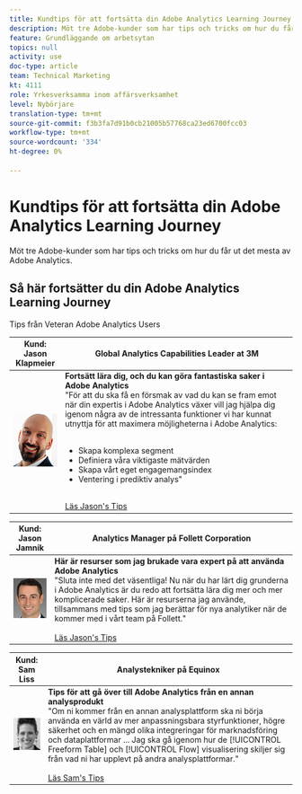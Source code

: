 ```yaml
---
title: Kundtips för att fortsätta din Adobe Analytics Learning Journey
description: Möt tre Adobe-kunder som har tips och tricks om hur du får ut det mesta av Adobe Analytics.
feature: Grundläggande om arbetsytan
topics: null
activity: use
doc-type: article
team: Technical Marketing
kt: 4111
role: Yrkesverksamma inom affärsverksamhet
level: Nybörjare
translation-type: tm+mt
source-git-commit: f3b3fa7d91b0cb21005b57768ca23ed6700fcc03
workflow-type: tm+mt
source-wordcount: '334'
ht-degree: 0%

---
```



# Kundtips för att fortsätta din Adobe Analytics Learning Journey

Möt tre Adobe-kunder som har tips och tricks om hur du får ut det mesta av Adobe Analytics.

## Så här fortsätter du din Adobe Analytics Learning Journey

Tips från Veteran Adobe Analytics Users

| Kund:<br>Jason Klapmeier | Global Analytics Capabilities Leader at 3M |
|------------|------------|
| ![Jason Klapmeier](assets/jasonklapmeier.jpg) | **Fortsätt lära dig, och du kan göra fantastiska saker i Adobe Analytics** <br> &quot;För att du ska få en försmak av vad du kan se fram emot när din expertis i Adobe Analytics växer vill jag hjälpa dig igenom några av de intressanta funktioner vi har kunnat utnyttja för att maximera möjligheterna i Adobe Analytics:  <br><br><ul><li>Skapa komplexa segment</li><li>Definiera våra viktigaste mätvärden</li><li>Skapa vårt eget engagemangsindex</li><li>Ventering i prediktiv analys&quot;</li></ul><br>[Läs Jason&#39;s Tips](https://experienceleaguecommunities.adobe.com/t5/Adobe-Analytics-Discussions/Incredible-Things-You-Can-Do-in-Adobe-Analytics/td-p/354333) |

| Kund:<br>Jason Jamnik | Analytics Manager på Follett Corporation |
|------------|------------|
| ![Jason Klapmeier](assets/jasonjamnik.jpg) | **Här är resurser som jag brukade vara expert på att använda Adobe Analytics** <br> &quot;Sluta inte med det väsentliga! Nu när du har lärt dig grunderna i Adobe Analytics är du redo att fortsätta lära dig mer och mer komplicerade saker. Här är resurserna jag använde, tillsammans med tips som jag berättar för nya analytiker när de kommer med i vårt team på Follett.&quot;<br><br>[Läs Jason&#39;s Tips](https://experienceleaguecommunities.adobe.com/t5/Adobe-Analytics-Discussions/Here-are-the-resources-I-used-to-become-an-expert-at-using-Adobe/m-p/354226) |

| Kund:<br>Sam Liss | Analystekniker på Equinox |
|------------|------------|
| ![Sam Liss](assets/samliss.jpg) | **Tips för att gå över till Adobe Analytics från en annan analysprodukt** <br> &quot;Om ni kommer från en annan analysplattform ska ni börja använda en värld av mer anpassningsbara styrfunktioner, högre säkerhet och en mängd olika integreringar för marknadsföring och dataplattformar ... Jag ska gå igenom hur de  [!UICONTROL Freeform Table] och  [!UICONTROL Flow] visualisering skiljer sig från vad ni har upplevt på andra analysplattformar.&quot;<br><br>[Läs Sam&#39;s Tips](https://experienceleaguecommunities.adobe.com/t5/Adobe-Analytics-Discussions/An-Analyst-s-Quick-Start-Guide-Switching-to-Adobe/td-p/354312) |
